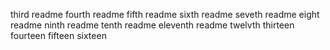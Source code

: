 third readme
fourth readme
fifth readme
sixth readme
seveth readme
eight readme
ninth readme
tenth readme
eleventh readme
twelvth
thirteen
fourteen
fifteen
sixteen

